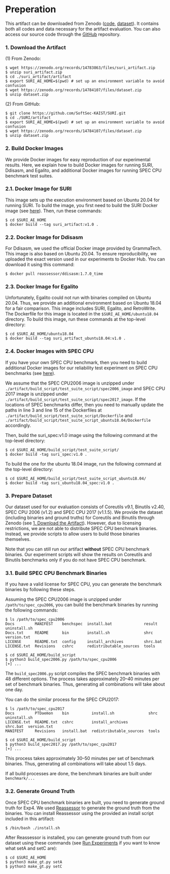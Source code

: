 # Preperation

This artifact can be downloaded from
Zenodo ([code](https://zenodo.org/records/14783863),
[dataset](https://zenodo.org/records/14784107)).
It contains both all codes and data necessary for the artifact evaluation.
You can also access our source code through the [GitHub](https://github.com/SoftSec-KAIST/SURI) repository.

### 1. Download the Artifact

(1) From Zenodo:
```
$ wget https://zenodo.org/records/14783863/files/suri_artifact.zip
$ unzip suri_artifact.zip
$ cd ./suri_artifact/artifact
$ export SURI_AE_HOME=$(pwd) # set up an environment variable to avoid confusion
$ wget https://zenodo.org/records/14784107/files/dataset.zip
$ unzip dataset.zip
```

(2) From GitHub:
```
$ git clone https://github.com/SoftSec-KAIST/SURI.git
$ cd ./SURI/artifact
$ export SURI_AE_HOME=$(pwd) # set up an environment variable to avoid confusion
$ wget https://zenodo.org/records/14784107/files/dataset.zip
$ unzip dataset.zip
```

### 2. Build Docker Images

We provide Docker images for easy reproduction of our experimental results. Here,
we explain how to build Docker images for running SURI, Ddisasm, and Egalito, and
additional Docker images for running SPEC CPU benchmark test suites.

### 2.1. Docker Image for SURI

This image sets up the execution environment based on Ubuntu 20.04 for running
SURI. To build the image, you first need to build the SURI Docker image (see
[here](../README.md#docker-environment)).
Then, run these commands:
```
$ cd $SURI_AE_HOME
$ docker build --tag suri_artifact:v1.0 .
```

### 2.2. Docker Image for Ddisasm

For Ddisasm, we used the official Docker image provided by GrammaTech. This
image is also based on Ubuntu 20.04. To ensure reproducibility, we uploaded
the exact version used in our experiments to Docker Hub. You can download it
using this command:
```
$ docker pull reassessor/ddisasm:1.7.0_time
```

### 2.3. Docker Image for Egalito

Unfortunately, Egalito could not run with binaries compiled on Ubuntu 20.04.
Thus, we provide an additional environment based on Ubuntu 18.04 for a fair
comparison. This image includes SURI, Egalito, and RetroWrite. The Dockerfile
for this image is located in the `$SURI_AE_HOME/ubuntu18.04` directory. To build this
image, run these commands at the top-level directory:
```
$ cd $SURI_AE_HOME/ubuntu18.04
$ docker build --tag suri_artifact_ubuntu18.04:v1.0 .
```

### 2.4. Docker Images with SPEC CPU

If you have your own SPEC CPU benchmark, then you need to build additional
Docker images for our reliability test experiment on SPEC CPU benchmarks (see [here](#122-spec-benchmark)).

We assume that the SPEC CPU2006 image is unzipped under `./artifact/build_script/test_suite_script/spec2006_image` and
SPEC CPU 2017 image is unzipped under `./artifact/build_script/test_suite_script/spec2017_image`.
If the locations of SPEC benchmarks differ, then you need to manually update the paths
in line 3 and line 15 of the Dockerfiles at `./artifact/build_script/test_suite_script/Dockerfile` and
`./artifact/build_script/test_suite_script_ubuntu18.04/Dockerfile` accordingly.

Then, build the suri_spec:v1.0 image using the following command at the top-level directory:
```
$ cd $SURI_AE_HOME/build_script/test_suite_script/
$ docker build -tag suri_spec:v1.0 .
```

To build the one for the ubuntu 18.04 image, run the following command at the top-level directory:
```
$ cd $SURI_AE_HOME/build_script/test_suite_script_ubuntu18.04/
$ docker build -tag suri_ubuntu18.04_spec:v1.0 .
```

### 3. Prepare Dataset

Our dataset used for our evaluation consists of Coreutils v9.1, Binutils v2.40,
SPEC CPU 2006 (v1.2) and SPEC CPU 2017 (v1.1.5). We provide the dataset (including
binaries and ground truths) for Coreutils and Binutils through Zenodo (see
[1. Download the Artifact](#1-download-the-artifact)). However, due to licensing
restrictions, we are not able to distribute SPEC CPU benchmark binaries. Instead,
we provide scripts to allow users to build those binaries themselves.

Note that you can still run our artifact **without** SPEC CPU benchmark binaries.
Our experiment scripts will show the results on Coreutils and Binutils benchmarks
only if you do not have SPEC CPU benchmark.

### 3.1. Build SPEC CPU Benchmark Binaries

If you have a valid license for SPEC CPU, you can generate the benchmark
binaries by following these steps.

Assuming the SPEC CPU2006 image is unzipped under `/path/to/spec_cpu2006`, you can
build the benchmark binaries by running the following commands:
```
$ ls /path/to/spec_cpu2006
Docs         MANIFEST    benchspec  install.bat              result    uninstall.sh
Docs.txt     README      bin        install.sh               shrc      version.txt
LICENSE      README.txt  config     install_archives         shrc.bat
LICENSE.txt  Revisions   cshrc      redistributable_sources  tools

$ cd $SURI_AE_HOME/build_script
$ python3 build_spec2006.py /path/to/spec_cpu2006
[+] ...
```
The `build_spec2006.py` script compiles the SPEC benchmark binaries with
48 different options. The process takes approximately 20–40 minutes per set of
benchmark binaries. Thus, generating all combinations will take about one day.

You can do the similar process for the SPEC CPU2017:
```
$ ls /path/to/spec_cpu2017
Docs         PTDaemon    bin          install.sh               shrc      uninstall.sh
LICENSE.txt  README.txt  cshrc        install_archives         shrc.bat  version.txt
MANIFEST     Revisions   install.bat  redistributable_sources  tools

$ cd $SURI_AE_HOME/build_script
$ python3 build_spec2017.py /path/to/spec_cpu2017
[+] ...
```
This process takes approximately 30–50 minutes per set of benchmark binaries.
Thus, generating all combinations will take about 1.5 days.

If all build processes are done, the benchmark binaries are built under `benchmark/...`

### 3.2. Generate Ground Truth

Once SPEC CPU benchmark binaries are built, you need to generate ground truth for Exp4.
We used [Reassessor](https://github.com/SoftSec-KAIST/Reassessor) to generate the ground truth from the binaries. You can
install Reassessor using the provided an install script included in this artifact:
```
$ /bin/bash ./install.sh
```

After Reassessor is installed, you can generate ground truth from our dataset
using these commands (see [Run Experiments](#run-experiments) if you want to know what setA and setC are):
```
$ cd $SURI_AE_HOME
$ python3 make_gt.py setA
$ python3 make_gt.py setC
```
